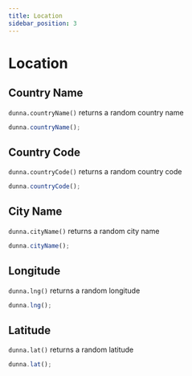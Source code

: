 ```yaml
---
title: Location
sidebar_position: 3
---
```


# Location

## Country Name

`dunna.countryName()` returns a random country name

```js
dunna.countryName();
```

## Country Code

`dunna.countryCode()` returns a random country code

```js
dunna.countryCode();
```

## City Name

`dunna.cityName()` returns a random city name

```js
dunna.cityName();
```

## Longitude

`dunna.lng()` returns a random longitude

```js
dunna.lng();
```

## Latitude

`dunna.lat()` returns a random latitude

```js
dunna.lat();
```
